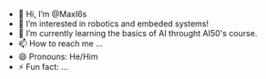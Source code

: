 - 👋 Hi, I’m @MaxI6s
- 👀 I’m interested in robotics and embeded systems!
- 🌱 I’m currently learning the basics of AI throught AI50's course. 
- 📫 How to reach me ...
- 😄 Pronouns: He/Him
- ⚡ Fun fact: ...

<!---
MaxI6s/MaxI6s is a ✨ special ✨ repository because its `README.md` (this file) appears on your GitHub profile.
You can click the Preview link to take a look at your changes.
--->
